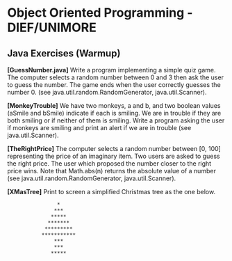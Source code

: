# Object Oriented Programming - DIEF/UNIMORE

## Java Exercises (Warmup)

**[GuessNumber.java]** Write a program implementing a simple quiz game. The computer selects a random number between 0
and 3 then ask the user to guess the number. The game ends when the user correctly guesses the number 0.
(see java.util.random.RandomGenerator, java.util.Scanner).

**[MonkeyTrouble]** We have two monkeys, a and b, and two boolean values (aSmile and bSmile) indicate if each is smiling. 
We are in trouble if they are both smiling or if neither of them is smiling. 
Write a program asking the user if monkeys are smiling and print an alert if we are in trouble (see java.util.Scanner).

**[TheRightPrice]** The computer selects a random number between [0, 100] representing the price of an imaginary item.
Two users are asked to guess the right price. The user which proposed the number closer to the right price wins.
Note that Math.abs(n) returns the absolute value of a number (see java.util.random.RandomGenerator, java.util.Scanner).

**[XMasTree]** Print to screen a simplified Christmas tree as the one below.

```
                *
               ***
              *****
             *******
            *********
           ***********
               ***
               ***
              *****
```